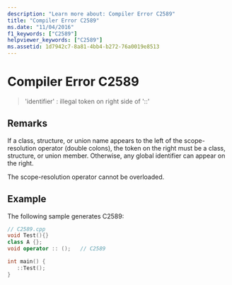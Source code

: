 ```yaml
---
description: "Learn more about: Compiler Error C2589"
title: "Compiler Error C2589"
ms.date: "11/04/2016"
f1_keywords: ["C2589"]
helpviewer_keywords: ["C2589"]
ms.assetid: 1d7942c7-8a81-4bb4-b272-76a0019e8513
---
```

# Compiler Error C2589

> 'identifier' : illegal token on right side of '::'

## Remarks

If a class, structure, or union name appears to the left of the scope-resolution operator (double colons), the token on the right must be a class, structure, or union member. Otherwise, any global identifier can appear on the right.

The scope-resolution operator cannot be overloaded.

## Example

The following sample generates C2589:

```cpp
// C2589.cpp
void Test(){}
class A {};
void operator :: ();   // C2589

int main() {
   ::Test();
}
```
